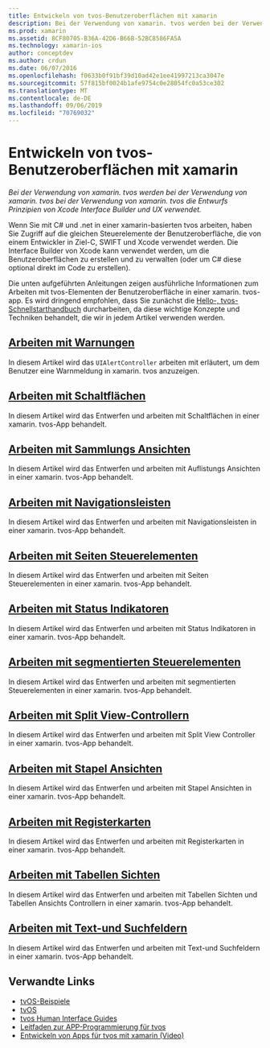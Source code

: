 ```yaml
---
title: Entwickeln von tvos-Benutzeroberflächen mit xamarin
description: Bei der Verwendung von xamarin. tvos werden bei der Verwendung von xamarin. tvos bei der Verwendung von xamarin. tvos die Entwurfs Prinzipien von Xcode Interface Builder und UX verwendet.
ms.prod: xamarin
ms.assetid: 8CF80705-B36A-42D6-B66B-52BC8586FA5A
ms.technology: xamarin-ios
author: conceptdev
ms.author: crdun
ms.date: 06/07/2016
ms.openlocfilehash: f0633b0f91bf39d10ad42e1ee41997213ca3047e
ms.sourcegitcommit: 57f815bf0024b1afe9754c0e28054fc0a53ce302
ms.translationtype: MT
ms.contentlocale: de-DE
ms.lasthandoff: 09/06/2019
ms.locfileid: "70769032"
---
```

# <a name="building-tvos-user-interfaces-with-xamarin"></a>Entwickeln von tvos-Benutzeroberflächen mit xamarin

_Bei der Verwendung von xamarin. tvos werden bei der Verwendung von xamarin. tvos bei der Verwendung von xamarin. tvos die Entwurfs Prinzipien von Xcode Interface Builder und UX verwendet._

Wenn Sie mit C# und .net in einer xamarin-basierten tvos arbeiten, haben Sie Zugriff auf die gleichen Steuerelemente der Benutzeroberfläche, die von einem Entwickler in Ziel-C, SWIFT und Xcode verwendet werden. Die Interface Builder von Xcode kann verwendet werden, um die Benutzeroberflächen zu erstellen und zu verwalten (oder um C# diese optional direkt im Code zu erstellen).

Die unten aufgeführten Anleitungen zeigen ausführliche Informationen zum Arbeiten mit tvos-Elementen der Benutzeroberfläche in einer xamarin. tvos-app. Es wird dringend empfohlen, dass Sie zunächst die [Hello-, tvos-Schnellstarthandbuch](~/ios/tvos/get-started/hello-tvos.md) durcharbeiten, da diese wichtige Konzepte und Techniken behandelt, die wir in jedem Artikel verwenden werden.

## <a name="working-with-alertsiostvosuser-interfacealertsmd"></a>[Arbeiten mit Warnungen](~/ios/tvos/user-interface/alerts.md)

In diesem Artikel wird das `UIAlertController` arbeiten mit erläutert, um dem Benutzer eine Warnmeldung in xamarin. tvos anzuzeigen.

## <a name="working-with-buttonsiostvosuser-interfacebuttonsmd"></a>[Arbeiten mit Schaltflächen](~/ios/tvos/user-interface/buttons.md)

In diesem Artikel wird das Entwerfen und arbeiten mit Schaltflächen in einer xamarin. tvos-App behandelt.

## <a name="working-with-collection-viewsiostvosuser-interfacecollection-viewsmd"></a>[Arbeiten mit Sammlungs Ansichten](~/ios/tvos/user-interface/collection-views.md)

In diesem Artikel wird das Entwerfen und arbeiten mit Auflistungs Ansichten in einer xamarin. tvos-App behandelt.

## <a name="working-with-navigation-barsiostvosuser-interfacenavigation-barsmd"></a>[Arbeiten mit Navigationsleisten](~/ios/tvos/user-interface/navigation-bars.md)

In diesem Artikel wird das Entwerfen und arbeiten mit Navigationsleisten in einer xamarin. tvos-App behandelt.

## <a name="working-with-page-controlsiostvosuser-interfacepage-controlsmd"></a>[Arbeiten mit Seiten Steuerelementen](~/ios/tvos/user-interface/page-controls.md)

In diesem Artikel wird das Entwerfen und arbeiten mit Seiten Steuerelementen in einer xamarin. tvos-App behandelt.

## <a name="working-with-progress-indicatorsiostvosuser-interfaceprogress-indicatorsmd"></a>[Arbeiten mit Status Indikatoren](~/ios/tvos/user-interface/progress-indicators.md)

In diesem Artikel wird das Entwerfen und arbeiten mit Status Indikatoren in einer xamarin. tvos-App behandelt.

## <a name="working-with-segmented-controlsiostvosuser-interfacesegmented-controlsmd"></a>[Arbeiten mit segmentierten Steuerelementen](~/ios/tvos/user-interface/segmented-controls.md)

In diesem Artikel wird das Entwerfen und arbeiten mit segmentierten Steuerelementen in einer xamarin. tvos-App behandelt.

## <a name="working-with-split-view-controllersiostvosuser-interfacesplit-viewsmd"></a>[Arbeiten mit Split View-Controllern](~/ios/tvos/user-interface/split-views.md)

In diesem Artikel wird das Entwerfen und arbeiten mit Split View Controller in einer xamarin. tvos-App behandelt.

## <a name="working-with-stack-viewsiostvosuser-interfacestacked-viewsmd"></a>[Arbeiten mit Stapel Ansichten](~/ios/tvos/user-interface/stacked-views.md)

In diesem Artikel wird das Entwerfen und arbeiten mit Stapel Ansichten in einer xamarin. tvos-App behandelt.

## <a name="working-with-tab-barsiostvosuser-interfacetab-barsmd"></a>[Arbeiten mit Registerkarten](~/ios/tvos/user-interface/tab-bars.md)

In diesem Artikel wird das Entwerfen und arbeiten mit Registerkarten in einer xamarin. tvos-App behandelt.

## <a name="working-with-table-viewsiostvosuser-interfacetable-viewsmd"></a>[Arbeiten mit Tabellen Sichten](~/ios/tvos/user-interface/table-views.md)

In diesem Artikel wird das Entwerfen und arbeiten mit Tabellen Sichten und Tabellen Ansichts Controllern in einer xamarin. tvos-App behandelt.

## <a name="working-with-text-and-search-fieldsiostvosuser-interfacetext-fields-and-searchmd"></a>[Arbeiten mit Text-und Suchfeldern](~/ios/tvos/user-interface/text-fields-and-search.md)

In diesem Artikel wird das Entwerfen und arbeiten mit Text-und Suchfeldern in einer xamarin. tvos-App behandelt.

## <a name="related-links"></a>Verwandte Links

- [tvOS-Beispiele](https://docs.microsoft.com/samples/browse/?products=xamarin&term=Xamarin.iOS+tvOS)
- [tvOS](https://developer.apple.com/tvos/)
- [tvos Human Interface Guides](https://developer.apple.com/tvos/human-interface-guidelines/)
- [Leitfaden zur APP-Programmierung für tvos](https://developer.apple.com/library/prerelease/tvos/documentation/General/Conceptual/AppleTV_PG/)
- [Entwickeln von Apps für tvos mit xamarin (Video)](https://university.xamarin.com/lightninglectures/tvos-with-xamarin)
